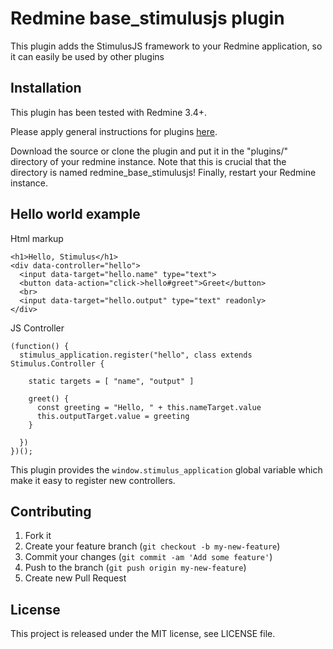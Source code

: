Redmine base_stimulusjs plugin
======================

This plugin adds the StimulusJS framework to your Redmine application, so it can easily be used by other plugins

Installation
------------

This plugin has been tested with Redmine 3.4+.

Please apply general instructions for plugins [here](http://www.redmine.org/wiki/redmine/Plugins).

Download the source or clone the plugin and put it in the "plugins/" directory of your redmine instance. Note that this is crucial that the directory is named redmine_base_stimulusjs!
Finally, restart your Redmine instance.

Hello world example
-----------------------------

Html markup

    <h1>Hello, Stimulus</h1>
    <div data-controller="hello">
      <input data-target="hello.name" type="text">
      <button data-action="click->hello#greet">Greet</button>
      <br>
      <input data-target="hello.output" type="text" readonly>
    </div>

JS Controller

    (function() {
      stimulus_application.register("hello", class extends Stimulus.Controller {
      
        static targets = [ "name", "output" ]
        
        greet() {
          const greeting = "Hello, " + this.nameTarget.value
          this.outputTarget.value = greeting
        }

      })
    })();

This plugin provides the <code>window.stimulus_application</code> global variable which make it easy to register new controllers.

Contributing
------------

1. Fork it
2. Create your feature branch (`git checkout -b my-new-feature`)
3. Commit your changes (`git commit -am 'Add some feature'`)
4. Push to the branch (`git push origin my-new-feature`)
5. Create new Pull Request


License
-------

This project is released under the MIT license, see LICENSE file.
